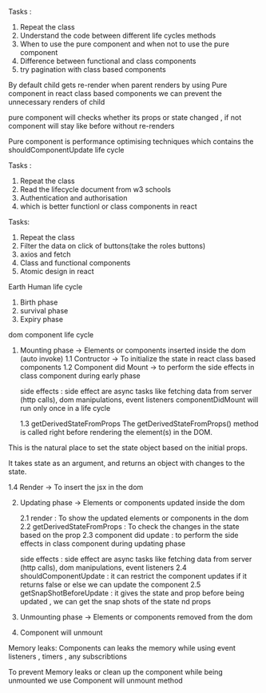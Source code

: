 Tasks :

1. Repeat the class
2. Understand the code between different life cycles methods
3. When to use the pure component and when not to use the pure component
4. Difference between functional and class components
5. try pagination with class based components

By default child gets re-render when parent renders
by using Pure component in react class based components
we can prevent the unnecessary renders of child

pure component will checks whether its props or state changed , if not component will stay like before without re-renders

Pure component is performance optimising techniques which contains the shouldComponentUpdate life cycle

Tasks :

1. Repeat the class
2. Read the lifecycle document from w3 schools
3. Authentication and authorisation
4. which is better functionl or class components in react

Tasks:

1. Repeat the class
2. Filter the data on click of buttons(take the roles buttons)
3. axios and fetch
4. Class and functional components
5. Atomic design in react

Earth
Human life cycle

1. Birth phase
2. survival phase
3. Expiry phase

dom
component life cycle

1. Mounting phase -> Elements or components inserted inside the dom
   (auto invoke)
   1.1 Contructor -> To initialize the state in react class based components
   1.2 Component did Mount -> to perform the side effects in class component during early phase

   side effects : side effect are async tasks like fetching data from server (http calls), dom manipulations, event listeners
   componentDidMount will run only once in a life cycle

   1.3 getDerivedStateFromProps
   The getDerivedStateFromProps() method is called right before rendering the element(s) in the DOM.

This is the natural place to set the state object based on the initial props.

It takes state as an argument, and returns an object with changes to the state.

1.4 Render -> To insert the jsx in the dom

2. Updating phase -> Elements or components updated inside the dom

   2.1 render : To show the updated elements or components in the dom
   2.2 getDerivedStateFromProps : To check the changes in the state based on the prop
   2.3 component did update :
   to perform the side effects in class component during updating phase

   side effects : side effect are async tasks like fetching data from server (http calls), dom manipulations, event listeners
   2.4 shouldComponentUpdate : it can restrict the component updates if it returns false
   or else we can update the component
   2.5 getSnapShotBeforeUpdate : it gives the state and prop before being updated
   , we can get the snap shots of the state nd props

3. Unmounting phase -> Elements or components removed from the dom
4. Component will unmount

Memory leaks: Components can leaks the memory while using event listeners , timers , any subscribtions

To prevent Memory leaks or clean up the component while being unmounted we use Component will unmount method
